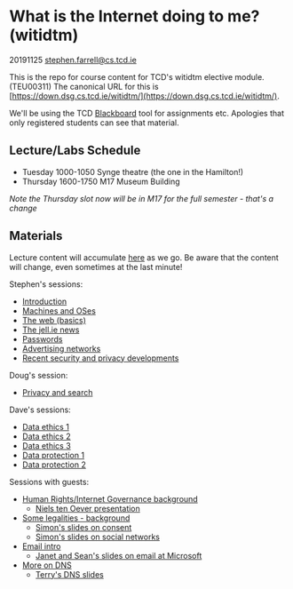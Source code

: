 # What is the Internet doing to me? (witidtm)

20191125 stephen.farrell@cs.tcd.ie

This is the repo for course content for TCD's witidtm elective module.
(TEU00311) The canonical URL for this is
[https://down.dsg.cs.tcd.ie/witidtm/](https://down.dsg.cs.tcd.ie/witidtm/).

We'll be using the TCD
[Blackboard](https://tcd.blackboard.com/webapps/blackboard/execute/courseMain?course_id=_56807_1)
tool for assignments etc. Apologies that only registered students can see that
material.

## Lecture/Labs Schedule

- Tuesday 1000-1050 Synge theatre (the one in the Hamilton!)
- Thursday 1600-1750 M17 Museum Building

*Note the Thursday slot now will be in M17 for the full
semester - that's a change*

## Materials

Lecture content will accumulate [here](./lectures) as we go.
Be aware that the content will change, even sometimes at the last minute!

Stephen's sessions:

- [Introduction](lectures/100-intro.pdf)
- [Machines and OSes](lectures/150-machines.pdf)
- [The web (basics)](lectures/200-web.pdf)
- [The jell.ie news](lectures/300-jellie.pdf)
- [Passwords](lectures/400-passwords.pdf)
- [Advertising networks](lectures/600-ads.pdf)
- [Recent security and privacy developments](lectures/1400-pm.pdf)

Doug's session:

- [Privacy and search](lectures/700-doug.pdf)

Dave's sessions:

- [Data ethics 1](lectures/800-ethics.pdf)
- [Data ethics 2](lectures/1000-ethics.pdf)
- [Data ethics 3](lectures/1001-ethics.pdf)
- [Data protection 1](lectures/1200-dataprot.pdf)
- [Data protection 2](lectures/1201-dataprot.pdf)

Sessions with guests:

- [Human Rights/Internet Governance background](lectures/500-hr.pdf)
    - [Niels ten Oever presentation](lectures/500-niels.pdf)
- [Some legalities - background](lectures/900-law.pdf)
    - [Simon's slides on consent](lectures/901-law.pdf)
    - [Simon's slides on social networks](lectures/902-law.pdf)
- [Email intro](lectures/1100-mail.pdf)
    - [Janet and Sean's slides on email at Microsoft](lectures/1101-mail.pdf)
- [More on DNS](lectures/1300-dns.pdf)
    - [Terry's DNS slides](lectures/1500-dns.pdf)






